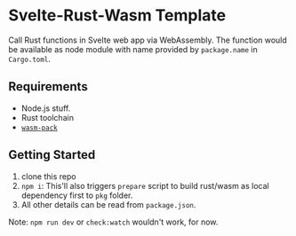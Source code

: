 # Svelte-Rust-Wasm Template

Call Rust functions in Svelte web app via WebAssembly. The function would be available as node module with name provided by `package.name` in `Cargo.toml`.

## Requirements 
* Node.js stuff.
* Rust toolchain
* [`wasm-pack`](https://rustwasm.github.io/wasm-pack/installer/)

## Getting Started
1. clone this repo
2. `npm i`: This'll also triggers `prepare` script to build rust/wasm as local dependency first to `pkg` folder.
3. All other details can be read from `package.json`.

Note: `npm run dev` or `check:watch` wouldn't work, for now.
